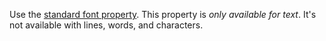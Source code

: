 Use the [standard font property](/properties/#font). This property is _only available for text_. It's not available with lines, words, and characters.